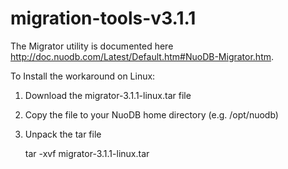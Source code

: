 # migration-tools-v3.1.1
The Migrator utility is documented here http://doc.nuodb.com/Latest/Default.htm#NuoDB-Migrator.htm.

To Install the workaround on Linux: 
1. Download the migrator-3.1.1-linux.tar file
2. Copy the file to your NuoDB home directory (e.g. /opt/nuodb)
3. Unpack the tar file

    tar -xvf migrator-3.1.1-linux.tar
    
